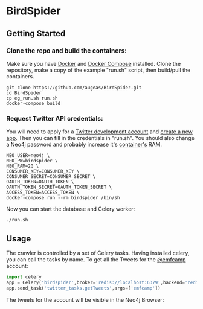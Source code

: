 # BirdSpider

## Getting Started

### Clone the repo and build the containers:

Make sure you have [Docker](https://docs.docker.com/install/) and [Docker Compose](https://docs.docker.com/compose/)
installed. Clone the repository, make a copy of the example "run.sh" script, then build/pull the containers.

```
git clone https://github.com/augeas/BirdSpider.git
cd BirdSpider
cp eg_run.sh run.sh
docker-compose build

```

### Request Twitter API credentials:

You will need to apply for a [Twitter development account](https://developer.twitter.com/en/apply/user)
and [create a new app](https://apps.twitter.com/). Then you can fill in the credentials in "run.sh".
You should also change a Neo4j password and probably increase it's
[container's](https://neo4j.com/docs/operations-manual/current/installation/docker/) RAM.


```
NEO_USER=neo4j \
NEO_PW=birdspider \
NEO_RAM=2G \
CONSUMER_KEY=CONSUMER_KEY \
CONSUMER_SECRET=CONSUMER_SECRET \
OAUTH_TOKEN=OAUTH_TOKEN \
OAUTH_TOKEN_SECRET=OAUTH_TOKEN_SECRET \
ACCESS_TOKEN=ACCESS_TOKEN \
docker-compose run --rm birdspider /bin/sh

```

Now you can start the database and Celery worker:

```
./run.sh

```

## Usage

The crawler is controlled by a set of Celery tasks. Having installed celery,
you can call the tasks by name. To get all the Tweets for the [@emfcamp](https://twitter.com/emfcamp) account:

```python
import celery
app = Celery('birdspider',broker='redis://localhost:6379',backend='redis://localhost:6379')
app.send_task('twitter_tasks.getTweets',args=['emfcamp'])   

```

The tweets for the account will be visible in the Neo4j Browser:


